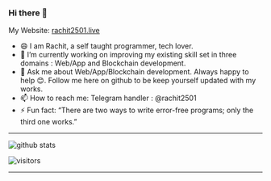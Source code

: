 ### Hi there 👋

My Website: [rachit2501.live](https://rachit2501.live)

- 😄 I am Rachit, a self taught programmer, tech lover.
- 🔭 I’m currently working on improving my existing skill set in three domains : Web/App and Blockchain development.
- 💬 Ask me about Web/App/Blockchain development. Always happy to help 😊. Follow me here on github to be keep yourself updated with my works.
- 📫 How to reach me: Telegram handler : @rachit2501
- ⚡ Fun fact: “There are two ways to write error-free programs; only the third one works.”

---------------------------------------------------------------------------------------------------------------------------------------------------------------------------------

![github stats](https://github-readme-stats.vercel.app/api?username=rachit2501&show_icons=true)

![visitors](https://visitor-badge.glitch.me/badge?page_id=rachit2501.rachit2501) 

---------------------------------------------------------------------------------------------------------------------------------------------------------------------------------
